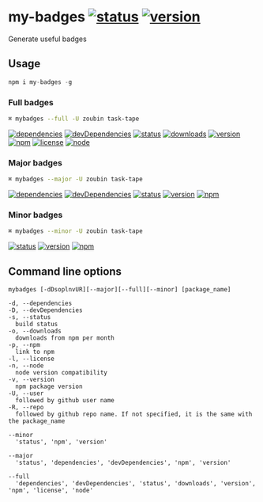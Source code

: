 # my-badges [![status](https://travis-ci.org/zoubin/my-badges.svg?branch=master)](https://travis-ci.org/zoubin/my-badges) [![version](https://img.shields.io/npm/v/my-badges.svg)](https://www.npmjs.org/package/my-badges)
Generate useful badges

## Usage

```javascript
npm i my-badges -g
```

### Full badges

```bash
⌘ mybadges --full -U zoubin task-tape
```
[![dependencies](https://david-dm.org/zoubin/task-tape.svg)](https://david-dm.org/zoubin/task-tape)
[![devDependencies](https://david-dm.org/zoubin/task-tape/dev-status.svg)](https://david-dm.org/zoubin/task-tape#info=devDependencies)
[![status](https://travis-ci.org/zoubin/task-tape.svg?branch=master)](https://travis-ci.org/zoubin/task-tape)
[![downloads](https://img.shields.io/npm/dm/task-tape.svg)](https://www.npmjs.org/package/task-tape)
[![version](https://img.shields.io/npm/v/task-tape.svg)](https://www.npmjs.org/package/task-tape)
[![npm](https://nodei.co/npm/task-tape.png)](https://www.npmjs.org/package/task-tape)
[![license](https://img.shields.io/npm/l/task-tape.svg)](https://www.npmjs.org/package/task-tape)
[![node](https://img.shields.io/node/v/task-tape.svg)](https://www.npmjs.org/package/task-tape)

### Major badges

```bash
⌘ mybadges --major -U zoubin task-tape
```
[![dependencies](https://david-dm.org/zoubin/task-tape.svg)](https://david-dm.org/zoubin/task-tape)
[![devDependencies](https://david-dm.org/zoubin/task-tape/dev-status.svg)](https://david-dm.org/zoubin/task-tape#info=devDependencies)
[![status](https://travis-ci.org/zoubin/task-tape.svg?branch=master)](https://travis-ci.org/zoubin/task-tape)
[![version](https://img.shields.io/npm/v/task-tape.svg)](https://www.npmjs.org/package/task-tape)
[![npm](https://nodei.co/npm/task-tape.png)](https://www.npmjs.org/package/task-tape)

### Minor badges

```bash
⌘ mybadges --minor -U zoubin task-tape
```

[![status](https://travis-ci.org/zoubin/task-tape.svg?branch=master)](https://travis-ci.org/zoubin/task-tape)
[![version](https://img.shields.io/npm/v/task-tape.svg)](https://www.npmjs.org/package/task-tape)
[![npm](https://nodei.co/npm/task-tape.png)](https://www.npmjs.org/package/task-tape)

## Command line options

```
mybadges [-dDsoplnvUR][--major][--full][--minor] [package_name]

-d, --dependencies
-D, --devDependencies
-s, --status
  build status
-o, --downloads
  downloads from npm per month
-p, --npm
  link to npm
-l, --license
-n, --node
  node version compatibility
-v, --version
  npm package version
-U, --user
  followed by github user name
-R, --repo
  followed by github repo name. If not specified, it is the same with the package_name

--minor
  'status', 'npm', 'version'

--major
  'status', 'dependencies', 'devDependencies', 'npm', 'version'

--full
  'dependencies', 'devDependencies', 'status', 'downloads', 'version', 'npm', 'license', 'node'

```


